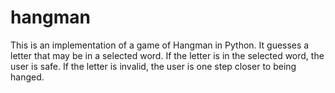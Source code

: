 # hangman
This is an implementation of a game of Hangman in Python. It guesses a letter that may be in a selected word. If the letter is in the selected word, the user is safe. If the letter is invalid, the user is one step closer to being hanged.
